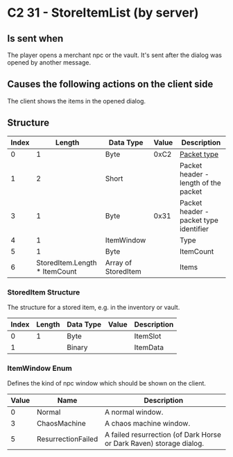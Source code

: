 # C2 31 - StoreItemList (by server)

## Is sent when

The player opens a merchant npc or the vault. It's sent after the dialog was opened by another message.

## Causes the following actions on the client side

The client shows the items in the opened dialog.

## Structure

| Index | Length | Data Type | Value | Description |
|-------|--------|-----------|-------|-------------|
| 0 | 1 |   Byte   | 0xC2  | [Packet type](PacketTypes.md) |
| 1 | 2 |    Short   |      | Packet header - length of the packet |
| 3 | 1 |    Byte   | 0x31  | Packet header - packet type identifier |
| 4 | 1 | ItemWindow |  | Type |
| 5 | 1 | Byte |  | ItemCount |
| 6 | StoredItem.Length * ItemCount | Array of StoredItem |  | Items |

### StoredItem Structure

The structure for a stored item, e.g. in the inventory or vault.

| Index | Length | Data Type | Value | Description |
|-------|--------|-----------|-------|-------------|
| 0 | 1 | Byte |  | ItemSlot |
| 1 |  | Binary |  | ItemData |

### ItemWindow Enum

Defines the kind of npc window which should be shown on the client.

| Value | Name | Description |
|-------|------|-------------|
| 0 | Normal | A normal window. |
| 3 | ChaosMachine | A chaos machine window. |
| 5 | ResurrectionFailed | A failed resurrection (of Dark Horse or Dark Raven) storage dialog. |
